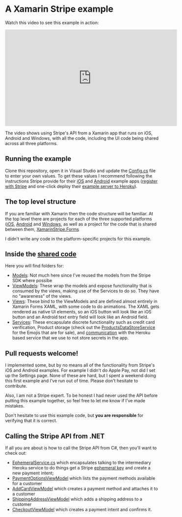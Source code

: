 # A Xamarin Stripe example

Watch this video to see this example in action:
<iframe width="560" height="315" src="https://www.youtube.com/embed/Gd-GjT0_A4M" frameborder="0" allow="accelerometer; autoplay; encrypted-media; gyroscope; picture-in-picture" allowfullscreen></iframe>

The video shows using Stripe's API from a Xamarin app that runs on iOS, Android and Windows, with all the code, including the UI code being shared across all three platforms.

## Running the example
Clone this repository, open it in Visual Studio and update the [Config.cs](XamarinStripe.Forms/Services/Config.cs) file to enter your own values.  To get these values I recommend following the instructions Stripe provide for their [iOS](https://stripe.com/docs/mobile/ios/basic#setup-ios) and [Android](https://stripe.com/docs/mobile/android/basic) example apps ([register with Stripe](https://dashboard.stripe.com/register) and one-click deploy their [example server to Heroku](https://github.com/stripe/example-mobile-backend)).

## The top level structure
If you are familiar with Xamarin then the code structure will be familiar.
At the top level there are projects for each of the three supported platforms ([iOS](XamarinStripe.iOS), [Android](XamarinStripe.Android) and [Windows](XamarinStripe.UWP), as well as a project for the code that is shared between them, [XamarinStripe.Forms](XamarinStripe.Forms)

I didn't write any code in the platform-specific projects for this example.

## Inside the [shared code](XamarinStripe.Forms)
Here you will find folders for:
* [Models](XamarinStripe.Forms/Models): Not much here since I've reused the models from the Stripe SDK where possibe
* [ViewModels](XamarinStripe.Forms/ViewModels): These wrap the models and expose functionality that is consumed by the views, making use of the Services to do so.  They have no "awareness" of the views.
* [Views](XamarinStripe.Forms/Views):  These bind to the ViewModels and are defined almost entirely in Xamarin Forms XAML, with some code to do animations.  The XAML gets rendered as native UI elements, so an iOS button will look like an iOS button and an Android text entry field will look like an Android field.
* [Services](XamarinStripe.Forms/Services): These encapsulate discrete functionality such as credit card verification, Product storage (check out the [ProductsDataStoreService](XamarinStripe.Forms/Services/ProductsDataStoreService.cs) for the Emojis that are for sale), and [communication](XamarinStripe.Forms/Services/EphemeralService.cs) with the Heroku based service that we use to not store secrets in the app.

## Pull requests welcome!
I implemented some, but by no means all of the functionality from Stripe's iOS and Android examples.  For example I didn't do Apple Pay, not did I set up the Settings page.  None of these are hard, but I spent a weekend doing this first example and I've run out of time.  Please don't hesitate to contribute.

Also, I am not a Stripe expert.  To be honest I had never used the API before putting this example together, so feel free to let me know if I've made mistakes.

Don't hesitate to use this example code, but **you are responsible** for verifying that it is correct.

## Calling the Stripe API from .NET

If all you are about is how to call the Stripe API from C#, then you'll want to check out:
* [EphemeralService.cs](XamarinStripe.Forms/Services/EphemeralService.cs) which encapsulates talking to the intermediary Heroku service to do things get a Stripe [ephemeral key](https://stripe.dev/stripe-android/com/stripe/android/EphemeralKey.html) and create a new payment intent;
* [PaymentOptionsViewModel](XamarinStripe.Forms/ViewModels/PaymentOptionsViewModel.cs) which lists the payment methods available for a customer
* [AddCardViewModel](XamarinStripe.Forms/ViewModels/AddCardViewModel.cs) which creates a payment method and attaches it to a customer
* [ShippingAddressViewModel](XamarinStripe.Forms/ViewModels/ShippingAddressViewModel.cs) which adds a shipping address to a customer
* [CheckoutViewModel](XamarinStripe.Forms/ViewModels/CheckoutViewModel.cs) which creates a payment intent and confirms it.

